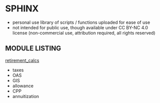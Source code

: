 # SPHINX
- personal use library of scripts / functions uploaded for ease of use
- not intended for public use, though available under CC BY-NC 4.0 license (non-commercial use, attribution required, all rights reserved)

## MODULE LISTING
[retirement_calcs](https://pypi.org/project/sphinxx-ret_calcs/)
 - taxes
 - OAS
 - GIS
 - allowance
 - CPP
 - annuitization
